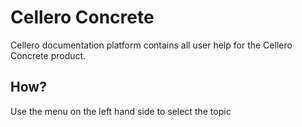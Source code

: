 # <span translate="no">Cellero Concrete</span>

Cellero documentation platform contains all user help for the Cellero Concrete product.

 

## How?
Use the menu on the left hand side to select the topic

 
